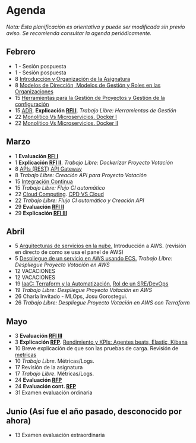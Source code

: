 # Agenda

*Nota: Esta planificación es orientativa y puede ser modificada sin previo aviso. Se recomienda consultar la agenda periódicamente.*

## Febrero

* 1 - Sesión pospuesta
* 1 - Sesión pospuesta
* 8 [Introducción y Organización de la Asignatura](Introduccion.md)
* 8 [Modelos de Dirección, Modelos de Gestión y Roles en las Organizaciones](Organizaciones.md)
* 15 [Herramientas para la Gestión de Proyectos y Gestión de la configuración](Herramientas-Gestion-Proyectos.md)
* 15 [ADR](ADR/Architecture-Decision-Record.md). __Explicación [RFI I](RFI/RFI-I.md)__. *Trabajo Libre: Herramientas de Gestión*
* 22 [Monolítico Vs Microservicios. Docker I](Docker.md)
* 22 [Monolítico Vs Microservicios. Docker II](Docker.md)

## Marzo

* 1 __Evaluación [RFI I](RFI/RFI-I.md)__
* 1 __Explicación [RFI II](RFI/RFI-II.md)__. *Trabajo Libre: Dockerizar Proyecto Votación*
* 8 [APIs (REST)](APIs.md) [API Gateway](API-Gateway.md)
* 8 *Trabajo Libre: Creación API para Proyecto Votación*
* 15 [Integración Continua](Mejora-Continua.md)
* 15 *Trabajo Libre: Flujo CI automático*
* 22 [Cloud Computing](Cloud.md). [CPD VS Cloud](PDF/Cloud%20Computing.pptx.pdf)
* 22 *Trabajo Libre: Flujo CI automático y Creación API*
* 29 __Evaluación [RFI II](RFI/RFI-II.md)__
* 29 __Explicación [RFI III](RFI/RFI-III.md)__

## Abril

* 5 [Arquitecturas de servicios en la nube.](Arquitecturas-nube.md) Introducción a AWS. (revisión en directo de como se usa el panel de AWS)
* 5 [Despliegue de un servicio en AWS usando ECS.](PDF/GTIO%20-%20Orquestación%20de%20Contenedores.pdf) *Trabajo Libre: Despliegue Proyecto Votación en AWS*
* 12 VACACIONES
* 12 VACACIONES
* 19  [IaaC: Terraform y la Automatización.](terraform.md) [Rol de un SRE/DevOps](sre.md)
* 19 *Trabajo Libre: Despliegue Proyecto Votación en AWS*
* 26 Charla Invitado - MLOps, Josu Gorostegui.
* 26 *Trabajo Libre: Despliegue Proyecto Votación en AWS con Terraform*

## Mayo

* 3 __Evaluación [RFI III](RFI/RFI-III.md)__
* 3 __Explicación [RFP](RFP/RFP.md)__. [Rendimiento y KPIs: Agentes beats, Elastic, Kibana](metricas.md)
* 10 Breve explicación de que son las pruebas de carga. Revisión de [metricas](metricas.md)
* 10 *Trabajo Libre*. Métricas/Logs.
* 17  Revisión de la asignatura
* 17 *Trabajo Libre*.  Métricas/Logs.
* 24 __Evaluación [RFP](RFP/RFP.md)__
* 24 __Evaluación cont. [RFP](RFP/RFP.md)__
* 31 Examen evaluación ordinaria

## Junio (Así fue el año pasado, desconocido por ahora)

* 13 Examen evaluación extraordinaria
